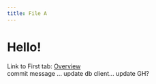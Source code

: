 ```yaml
---
title: File A
---
```


# Hello!

Link to First tab: [Overview](../overview)  
commit message ... update db client... update GH?